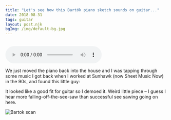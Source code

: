 ```yaml
---
title: "Let's see how this Bartók piano sketch sounds on guitar..."
date: 2018-08-31
tags: guitar
layout: post.njk
bgImg: /img/default-bg.jpg
---
```


<br/>
<audio controls>
   <source src="/main/snd/Bartok-Sketches-Op9No2SeeSaw.mp3" type="audio/mp3">
</audio>

We just moved the piano back into the house and I was tapping through some music I got back when I worked at Sunhawk (now Sheet Music Now) in the 90s, and found this little guy:

It looked like a good fit for guitar so I demoed it.  Weird little piece – I guess I hear more falling-off-the-see-saw than successful see sawing going on here.

![Bartok scan](/main/img/bartok-scan.jpg)

